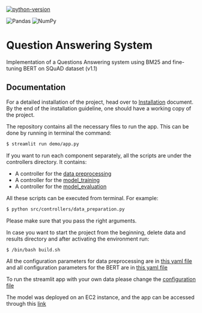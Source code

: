 [![python-version](https://img.shields.io/badge/python-v3.10-blue.svg)](https://www.python.org/)

<p float="left">
<img alt="Pandas" src="https://img.shields.io/badge/pandas-%23150458.svg?style=for-the-badge&logo=pandas&logoColor=white" />
<img alt="NumPy" src="https://img.shields.io/badge/numpy-%23013243.svg?style=for-the-badge&logo=numpy&logoColor=white" />
</p>

Question Answering System
=====

Implementation of a Questions Answering system using BM25 and fine-tuning BERT on SQuAD dataset (v1.1)

  

## Documentation
 

For a detailed installation of the project, head over to [Installation](docs/installation.md) document. 
By the end of the installation guideline, one should have a working copy of the project.

The repository contains all the necessary files to run the app. This can be done by running in terminal the command:
```bash
$ streamlit run demo/app.py
```

If you want to run each component separately, all the scripts are under the controllers directory. It contains:

* A controller for the [data preprocessing](src/controllers/data_preparation.py)
* A controller for the [model_training](src/controllers/model_training.py)
* A controller for the [model_evaluation](src/controllers/model_evaluation.py)

All these scripts can be executed from terminal. For example:
```bash
$ python src/controllers/data_preparation.py
```

Please make sure that you pass the right arguments.

In case you want to start the project from the beginning, delete data and results directory and after activating the environment
run:
```bash
$ /bin/bash build.sh
```

All the configuration parameters for data preprocessing are in [this yaml file](src/etl/config/bm25_preprocessing.yaml)
and all configuration parameters for the BERT are in [this yaml file](src/machine_learning/config/bert_config.yaml)

To run the streamlit app with your own data please change the [configuration file](demo/demo_config.yaml)

The model was deployed on an EC2 instance, and the app can be accessed through this [link](http://51.20.34.139:8501/)